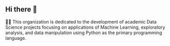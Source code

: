 ## Hi there 👋

🙋‍♀️ This organization is dedicated to the development of academic Data Science projects focusing on applications of Machine Learning, exploratory analysis, and data manipulation using Python as the primary programming language.
